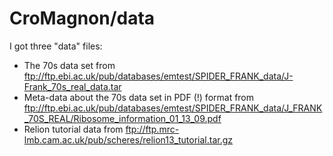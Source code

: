 # CroMagnon/data

I got three "data" files:
- The 70s data set from ftp://ftp.ebi.ac.uk/pub/databases/emtest/SPIDER_FRANK_data/J-Frank_70s_real_data.tar
- Meta-data about the 70s data set in PDF (!) format from ftp://ftp.ebi.ac.uk/pub/databases/emtest/SPIDER_FRANK_data/J_FRANK_70S_REAL/Ribosome_information_01_13_09.pdf
- Relion tutorial data from ftp://ftp.mrc-lmb.cam.ac.uk/pub/scheres/relion13_tutorial.tar.gz
